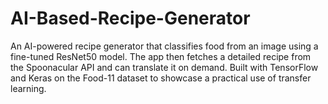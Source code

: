 # AI-Based-Recipe-Generator
An AI-powered recipe generator that classifies food from an image using a fine-tuned ResNet50 model. The app then fetches a detailed recipe from the Spoonacular API and can translate it on demand. Built with TensorFlow and Keras on the Food-11 dataset to showcase a practical use of transfer learning.
